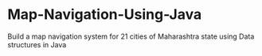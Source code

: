 # Map-Navigation-Using-Java
Build a map navigation system for 21 cities of Maharashtra state using Data structures in Java
